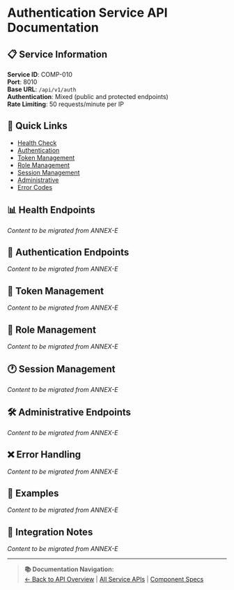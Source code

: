 # Authentication Service API Documentation

## 📋 Service Information

**Service ID**: COMP-010  
**Port**: 8010  
**Base URL**: `/api/v1/auth`  
**Authentication**: Mixed (public and protected endpoints)  
**Rate Limiting**: 50 requests/minute per IP

## 🔗 Quick Links
- [Health Check](#health-endpoints)
- [Authentication](#authentication-endpoints)
- [Token Management](#token-management)
- [Role Management](#role-management)
- [Session Management](#session-management)
- [Administrative](#admin-endpoints)
- [Error Codes](#error-handling)

## 📊 Health Endpoints

*Content to be migrated from ANNEX-E*

## 🔐 Authentication Endpoints

*Content to be migrated from ANNEX-E*

## 🎫 Token Management

*Content to be migrated from ANNEX-E*

## 👥 Role Management

*Content to be migrated from ANNEX-E*

## 🕐 Session Management

*Content to be migrated from ANNEX-E*

## 🛠️ Administrative Endpoints  

*Content to be migrated from ANNEX-E*

## ❌ Error Handling

*Content to be migrated from ANNEX-E*

## 📖 Examples

*Content to be migrated from ANNEX-E*

## 🔄 Integration Notes

*Content to be migrated from ANNEX-E*

---

> **📚 Documentation Navigation:**  
> [← Back to API Overview](../ANNEX-E-API-OVERVIEW.md) | [All Service APIs](./) | [Component Specs](../../03-COMPONENT-SPECIFICATIONS.md)
